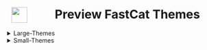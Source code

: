 # <img src="https://github.com/user-attachments/assets/4c636831-38fd-43b8-9ab7-d154574145d9" hspace="10" width="37"  align="left"/><p><center>Preview FastCat Themes</center>
<details>
<summary>Large-Themes</summary>
  
  Anime-Boy
  --
  
 <img src="https://github.com/user-attachments/assets/2ebeab84-1026-4143-9efa-f906e98940b4"><br>

  Anime-Girl
  --
  <img src="https://github.com/user-attachments/assets/1b56da0c-dc8c-48a9-9567-e96e497920ca" width="700" >
  
  Cat
  --
  
  <img src="https://github.com/user-attachments/assets/65eaa658-4647-4c83-962e-26f1cf212a07"><br>
  
  Saturn
  --
  <img src="https://github.com/user-attachments/assets/bb576812-f45a-4f48-b0bd-638157d765f7">

  Suse-Icons
  --
  <img src="https://github.com/user-attachments/assets/022e5b71-9fdf-4065-b24e-724065a1a36d">

  BatMan
  --
  <img src="https://github.com/user-attachments/assets/4f034abd-5fc4-48f8-852f-bd3051ef3d61">

  Jurassic
  --
  <img src="https://github.com/user-attachments/assets/721c26a4-e257-4143-8039-21cda93c2d2c">

  Scorpion
  --
  <img src="https://github.com/user-attachments/assets/81ceb07a-bab4-493c-a77e-4a05062904fd">

  Pentagram
  --
  <img src="https://github.com/user-attachments/assets/b68a6c35-461c-44c8-9f5c-ad190491599f">

  Death
  --
  <img src="https://github.com/user-attachments/assets/bc79bef2-4f37-48b9-82c0-d74c1bde82a6" width="700" >

</details>
<details>
<summary>Small-Themes</summary>

  MetoSpace
  --
  <img src="https://github.com/user-attachments/assets/e7aba1e8-b670-4c25-8266-ae2e2dac8903">

  Fast-Snail
  --
  <img src="https://github.com/user-attachments/assets/eb7fbba4-1369-4ea9-9587-48779f1ffa7b">
  
</details>
